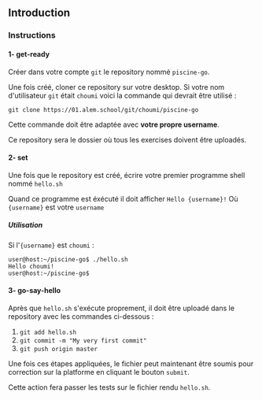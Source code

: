 ## Introduction

### Instructions

#### 1- get-ready

Créer dans votre compte `git` le repository nommé `piscine-go`.

Une fois créé, cloner ce repository sur votre desktop.
Si votre nom d'utilisateur `git` était `choumi` voici la commande qui devrait être utilisé :

`git clone https://01.alem.school/git/choumi/piscine-go`

Cette commande doit être adaptée avec **votre propre username**.

Ce repository sera le dossier où tous les exercises doivent être uploadés.

#### 2- set

Une fois que le repository est créé, écrire votre premier programme shell nommé `hello.sh`

Quand ce programme est éxécuté il doit afficher `Hello {username}!`
Où `{username}` est votre `username`

##### Utilisation

Si l'`{username}` est `choumi` :

```console
user@host:~/piscine-go$ ./hello.sh
Hello choumi!
user@host:~/piscine-go$
```

#### 3- go-say-hello

Après que `hello.sh` s'exécute proprement, il doit être uploadé dans le repository avec les commandes ci-dessous :

1. `git add hello.sh`
2. `git commit -m "My very first commit"`
3. `git push origin master`

Une fois ces étapes appliquées, le fichier peut maintenant être soumis pour correction sur la platforme en cliquant le bouton `submit`.

Cette action fera passer les tests sur le fichier rendu `hello.sh`.
